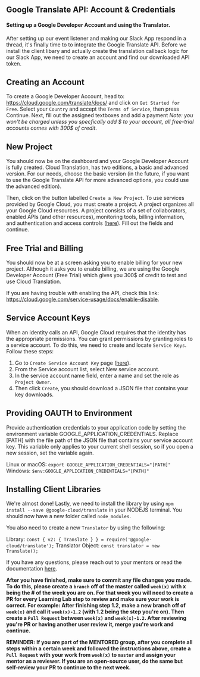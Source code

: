 ## Google Translate API: Account & Credentials

#### Setting up a Google Developer Account and using the Translator.

After setting up our event listener and making our Slack App respond in a thread, it's finally time to to integrate the Google Translate API.  Before we install the client libary and actually create the translation callback logic for our Slack App, we need to create an account and find our downloaded API token.

## Creating an Account

To create a Google Developer Account, head to: https://cloud.google.com/translate/docs/ and click on ```Get Started for Free```. Select your ```Country``` and accept the ```Terms of Service```, then press Continue. Next, fill out the assigned textboxes and add a payment *Note: you won't be charged unless you specfically add $ to your account, all free-trial accounts comes with 300$ of credit*.

## New Project

You should now be on the dashboard and your Google Developer Account is fully created. Cloud Translation, has two editions, a basic and advanced version. For our needs, choose the basic version (in the future, if you want to use the Google Translate API for more advanced options, you could use the advanced edition). 

Then, click on the button labelled ```Create a New Project```. To use services provided by Google Cloud, you must create a project. A project organizes all your Google Cloud resources. A project consists of a set of collaborators, enabled APIs (and other resources), monitoring tools, billing information, and authentication and access controls ([here](https://console.cloud.google.com/projectselector2/home/dashboard?_ga=2.121428744.1276828874.1608494305-719014461.1607485253 "here")). Fill out the fields and continue.

## Free Trial and Billing

You should now be at a screen asking you to enable billing for your new project. Although it asks you to enable billing, we are using the Google Developer Account (Free Trial) which gives you 300$ of credit to test and use Cloud Translation.

If you are having trouble with enabling the API, check this link: https://cloud.google.com/service-usage/docs/enable-disable.

## Service Account Keys

When an identity calls an API, Google Cloud requires that the identity has the appropriate permissions. You can grant permissions by granting roles to a service account. To do this, we need to create and locate ```Service Keys```. Follow these steps:

1. Go to ```Create Service Account Key``` page ([here](https://console.cloud.google.com/apis/credentials/serviceaccountkey?_ga=2.193314605.1276828874.1608494305-719014461.1607485253 "here")).
2. From the Service account list, select New service account.
3. In the service account name field, enter a name and set the role as ```Project Owner```.
4. Then click ```Create```, you should download a JSON file that contains your key downloads.

## Providing OAUTH to Environment

Provide authentication credentials to your application code by setting the environment variable GOOGLE_APPLICATION_CREDENTIALS. Replace [PATH] with the file path of the JSON file that contains your service account key. This variable only applies to your current shell session, so if you open a new session, set the variable again.

Linux or macOS: ```export GOOGLE_APPLICATION_CREDENTIALS="[PATH]"```
Windows: ```$env:GOOGLE_APPLICATION_CREDENTIALS="[PATH]"```

## Installing Client Libraries

We're almost done! Lastly, we need to install the library by using ```npm install --save @google-cloud/translate``` in your NODEJS terminal. You should now have a new folder called ```node_modules```.

You also need to create a new ```Translator``` by using the following:

Library: ```const { v2: { Translate } } = require('@google-cloud/translate');```
Translator Object: ```const translator = new Translate();```

If you have any questions, please reach out to your mentors or read the documentation [here](https://cloud.google.com/translate/docs/setup "here").

**After you have finished, make sure to commit any file changes you made. To do this, please create a `branch` off of the master called `week(x)` with x being the # of the week you are on. For that week you will need to create a PR for every Learning Lab step to review and make sure your work is correct. For example: After finishing step 1.2, make a new branch off of `week(x)` and call it `week(x)-1.2` (with 1.2 being the step you're on). Then create a `Pull Request` between `week(x)` and `week(x)-1.2`. After reviewing you're PR or having another user review it, merge you're work and continue.**

**REMINDER: If you are part of the MENTORED group, after you complete all steps within a certain week and followed the instructions above, create a `Pull Request` with your work from `week(x)` to `master` and assign your mentor as a reviewer. If you are an open-source user, do the same but self-review your PR to continue to the next week.**











